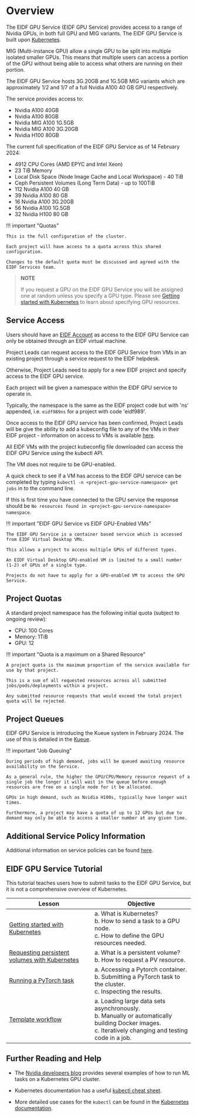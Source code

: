 # Overview

The EIDF GPU Service (EIDF GPU Service) provides access to a range of Nvidia GPUs, in both full GPU and MIG variants. The EIDF GPU Service is built upon [Kubernetes](https://kubernetes.io).

MIG (Multi-instance GPU) allow a single GPU to be split into multiple isolated smaller GPUs. This means that multiple users can access a portion of the GPU without being able to access what others are running on their portion.

The EIDF GPU Service hosts 3G.20GB and 1G.5GB MIG variants which are approximately 1/2 and 1/7 of a full Nvidia A100 40 GB GPU respectively.

The service provides access to:

- Nvidia A100 40GB
- Nvidia A100 80GB
- Nvidia MIG A100 1G.5GB
- Nvidia MIG A100 3G.20GB
- Nvidia H100 80GB

The current full specification of the EIDF GPU Service as of 14 February 2024:

- 4912 CPU Cores (AMD EPYC and Intel Xeon)
- 23 TiB Memory
- Local Disk Space (Node Image Cache and Local Workspace) - 40 TiB
- Ceph Persistent Volumes (Long Term Data) - up to 100TiB
- 112 Nvidia A100 40 GB
- 39 Nvidia A100 80 GB
- 16 Nvidia A100 3G.20GB
- 56 Nvidia A100 1G.5GB
- 32 Nvidia H100 80 GB

!!! important "Quotas"

    This is the full configuration of the cluster.

    Each project will have access to a quota across this shared configuration.

    Changes to the default quota must be discussed and agreed with the EIDF Services team.

> **NOTE**
>
> If you request a GPU on the EIDF GPU Service you will be assigned one at random unless you specify a GPU type.
> Please see [Getting started with Kubernetes](training/L1_getting_started.md) to learn about specifying GPU resources.

## Service Access

Users should have an [EIDF Account](../../access/project.md) as access to the EIDF GPU Service can only be obtained through an EIDF virtual machine.

Project Leads can request access to the EIDF GPU Service from VMs in an existing project through a service request to the EIDF helpdesk.

Otherwise, Project Leads need to apply for a new EIDF project and specify access to the EIDF GPU service.

Each project will be given a namespace within the EIDF GPU service to operate in.

Typically, the namespace is the same as the EIDF project code but with 'ns' appended, i.e. `eidf989ns` for a project with code 'eidf989'.

Once access to the EIDF GPU service has been confirmed, Project Leads will be give the ability to add a kubeconfig file to any of the VMs in their EIDF project - information on access to VMs is available [here](../../access/virtualmachines-vdi.md).

All EIDF VMs with the project kubeconfig file downloaded can access the EIDF GPU Service using the kubectl API.

The VM does not require to be GPU-enabled.

A quick check to see if a VM has access to the EIDF GPU service can be completed by typing `kubectl -n <project-gpu-service-namespace> get jobs` in to the command line.

If this is first time you have connected to the GPU service the response should be `No resources found in <project-gpu-service-namespace> namespace`.

!!! important "EIDF GPU Service vs EIDF GPU-Enabled VMs"

    The EIDF GPU Service is a container based service which is accessed from EIDF Virtual Desktop VMs.

    This allows a project to access multiple GPUs of different types.

    An EIDF Virtual Desktop GPU-enabled VM is limited to a small number (1-2) of GPUs of a single type.

    Projects do not have to apply for a GPU-enabled VM to access the GPU Service.

## Project Quotas

A standard project namespace has the following initial quota (subject to ongoing review):

- CPU: 100 Cores
- Memory: 1TiB
- GPU: 12

!!! important "Quota is a maximum on a Shared Resource"

    A project quota is the maximum proportion of the service available for use by that project.

    This is a sum of all requested resources across all submitted jobs/pods/deployments within a project.

    Any submitted resource requests that would exceed the total project quota will be rejected.

## Project Queues

EIDF GPU Service is introducing the Kueue system in February 2024. The use of this is detailed in the [Kueue](kueue.md).

!!! important "Job Queuing"

    During periods of high demand, jobs will be queued awaiting resource availability on the Service.

    As a general rule, the higher the GPU/CPU/Memory resource request of a single job the longer it will wait in the queue before enough resources are free on a single node for it be allocated.

    GPUs in high demand, such as Nvidia H100s, typically have longer wait times.

    Furthermore, a project may have a quota of up to 12 GPUs but due to demand may only be able to access a smaller number at any given time.

## Additional Service Policy Information

Additional information on service policies can be found [here](policies.md).

## EIDF GPU Service Tutorial

This tutorial teaches users how to submit tasks to the EIDF GPU Service, but it is not a comprehensive overview of Kubernetes.

| Lesson                                                                                                   | Objective                                                                                                      |
|-----------------------------------|-------------------------------------|
| [Getting started with Kubernetes](training/L1_getting_started.md)                             | a. What is Kubernetes?<br>b. How to send a task to a GPU node.<br>c. How to define the GPU resources needed.  |
| [Requesting persistent volumes with Kubernetes](training/L2_requesting_persistent_volumes.md) | a. What is a persistent volume? <br>b. How to request a PV resource.                                          |
| [Running a PyTorch task](training/L3_running_a_pytorch_task.md)                               | a. Accessing a Pytorch container.<br>b. Submitting a PyTorch task to the cluster.<br>c. Inspecting the results. |
| [Template workflow](training/L4_template_workflow.md)                               | a. Loading large data sets asynchronously.<br>b. Manually or automatically building Docker images.<br>c. Iteratively changing and testing code in a job. |

## Further Reading and Help

- The [Nvidia developers blog](https://developer.nvidia.com/blog/search-posts/?q=Kubernetes) provides several examples of how to run ML tasks on a Kubernetes GPU cluster.

- Kubernetes documentation has a useful [kubectl cheat sheet](https://kubernetes.io/docs/reference/kubectl/cheatsheet/#viewing-and-finding-resources).

- More detailed use cases for the `kubectl` can be found in the [Kubernetes documentation](https://kubernetes.io/docs/reference/generated/kubectl/kubectl-commands#run).
